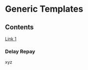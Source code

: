 # Generic Templates

## Contents

[Link 1](###DelayRepay)

### Delay Repay 












































xyz
